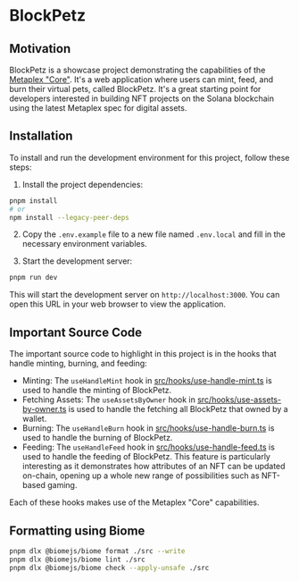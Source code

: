# BlockPetz

## Motivation

BlockPetz is a showcase project demonstrating the capabilities of the
[Metaplex "Core"](https://developers.metaplex.com/core). It's a web application
where users can mint, feed, and burn their virtual pets, called BlockPetz. It's
a great starting point for developers interested in building NFT projects on the
Solana blockchain using the latest Metaplex spec for digital assets.

## Installation

To install and run the development environment for this project, follow these
steps:

1. Install the project dependencies:

```sh
pnpm install
# or
npm install --legacy-peer-deps
```

2. Copy the `.env.example` file to a new file named `.env.local` and fill in the
   necessary environment variables.

3. Start the development server:

```sh
pnpm run dev
```

This will start the development server on `http://localhost:3000`. You can open
this URL in your web browser to view the application.

## Important Source Code

The important source code to highlight in this project is in the hooks that
handle minting, burning, and feeding:

- Minting: The `useHandleMint` hook in
  [src/hooks/use-handle-mint.ts](https://github.com/sultanpeyek/blockpetz/blob/212d23c2ccd13e13273ed01d3e42c8158ed233ca/src/hooks/use-handle-mint.ts)
  is used to handle the minting of BlockPetz.
- Fetching Assets: The `useAssetsByOwner` hook in
  [src/hooks/use-assets-by-owner.ts](https://github.com/sultanpeyek/blockpetz/blob/212d23c2ccd13e13273ed01d3e42c8158ed233ca/src/hooks/use-assets-by-owner.ts)
  is used to handle the fetching all BlockPetz that owned by a wallet.
- Burning: The `useHandleBurn` hook in
  [src/hooks/use-handle-burn.ts](https://github.com/sultanpeyek/blockpetz/blob/212d23c2ccd13e13273ed01d3e42c8158ed233ca/src/hooks/use-handle-burn.ts)
  is used to handle the burning of BlockPetz.
- Feeding: The `useHandleFeed` hook in
  [src/hooks/use-handle-feed.ts](https://github.com/sultanpeyek/blockpetz/blob/212d23c2ccd13e13273ed01d3e42c8158ed233ca/src/hooks/use-handle-feed.ts)
  is used to handle the feeding of BlockPetz. This feature is particularly
  interesting as it demonstrates how attributes of an NFT can be updated
  on-chain, opening up a whole new range of possibilities such as NFT-based
  gaming.

Each of these hooks makes use of the Metaplex "Core" capabilities.

## Formatting using Biome

```sh
pnpm dlx @biomejs/biome format ./src --write
pnpm dlx @biomejs/biome lint ./src
pnpm dlx @biomejs/biome check --apply-unsafe ./src
```
